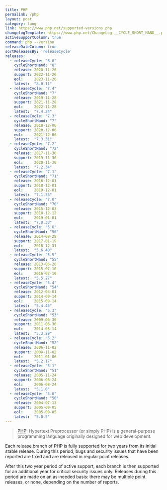 ```yaml
---
title: PHP
permalink: /php
layout: post
category: lang
link: https://www.php.net/supported-versions.php
changelogTemplate: https://www.php.net/ChangeLog-__CYCLE_SHORT_HAND__.php#__LATEST__
activeSupportColumn: true
command: php --version
releaseDateColumn: true
sortReleasesBy: 'releaseCycle'
releases:
  - releaseCycle: "8.0"
    cycleShortHand: "8"
    release: 2020-11-26
    support: 2022-11-26
    eol:     2023-11-26
    latest:  "8.0.11"
  - releaseCycle: "7.4"
    cycleShortHand: "7"
    release: 2019-11-28
    support: 2021-11-28
    eol:     2022-11-28
    latest:  "7.4.24"
  - releaseCycle: "7.3"
    cycleShortHand: "7"
    release: 2018-12-06
    support: 2020-12-06
    eol:     2021-12-06
    latest:  "7.3.31"
  - releaseCycle: "7.2"
    cycleShortHand: "72"
    release: 2017-11-30
    support: 2019-11-30
    eol:     2020-11-30
    latest:  "7.2.34"
  - releaseCycle: "7.1"
    cycleShortHand: "71"
    release: 2016-12-01
    support: 2018-12-01
    eol:     2019-12-01
    latest:  "7.1.33"
  - releaseCycle: "7.0"
    cycleShortHand: "70"
    release: 2015-12-03
    support: 2018-12-12
    eol:     2019-01-01
    latest:  "7.0.33"
  - releaseCycle: "5.6"
    cycleShortHand: "56"
    release: 2014-08-28
    support: 2017-01-19
    eol:     2018-12-31
    latest:  "5.6.40"
  - releaseCycle: "5.5"
    cycleShortHand: "55"
    release: 2013-06-20
    support: 2015-07-10
    eol:     2016-07-10
    latest:  "5.5.27"
  - releaseCycle: "5.4"
    cycleShortHand: "54"
    release: 2012-03-01
    support: 2014-09-14
    eol:     2015-09-14
    latest:  "5.4.45"
  - releaseCycle: "5.3"
    cycleShortHand: "53"
    release: 2009-06-30
    support: 2011-06-30
    eol:     2014-08-14
    latest:  "5.3.29"
  - releaseCycle: "5.2"
    cycleShortHand: "52"
    release: 2006-11-02
    support: 2008-11-02
    eol:     2011-01-06
    latest:  "5.2.17"
  - releaseCycle: "5.1"
    cycleShortHand: "51"
    release: 2005-11-24
    support: 2006-08-24
    eol:     2006-08-24
    latest:  "5.1.6"
  - releaseCycle: "5.0"
    cycleShortHand: "50"
    release: 2004-07-13
    support: 2005-09-05
    eol:     2005-09-05
    latest:  "5.0.5"
---
```


> [PHP](https://www.php.net/): Hypertext Preprocessor (or simply PHP) is a general-purpose programming language originally designed for web development.

Each release branch of PHP is fully supported for two years from its initial stable release. During this period, bugs and security issues that have been reported are fixed and are released in regular point releases.

After this two year period of active support, each branch is then supported for an additional year for critical security issues only. Releases during this period are made on an as-needed basis: there may be multiple point releases, or none, depending on the number of reports.
